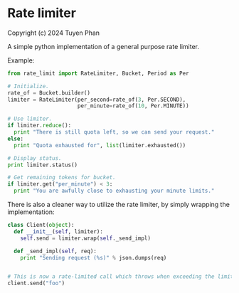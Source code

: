 # Rate limiter

Copyright (c) 2024 Tuyen Phan

A simple python implementation of a general purpose rate limiter.

Example:

```python
from rate_limit import RateLimiter, Bucket, Period as Per

# Initialize.
rate_of = Bucket.builder()
limiter = RateLimiter(per_second=rate_of(3, Per.SECOND),
                      per_minute=rate_of(10, Per.MINUTE))

# Use limiter.
if limiter.reduce():
  print "There is still quota left, so we can send your request."
else:
  print "Quota exhausted for", list(limiter.exhausted())

# Display status.
print limiter.status()

# Get remaining tokens for bucket.
if limiter.get("per_minute") < 3:
  print "You are awfully close to exhausting your minute limits."
```

There is also a cleaner way to utilize the rate limiter, by simply wrapping
the implementation:

```python
class Client(object):
  def __init__(self, limiter):
    self.send = limiter.wrap(self._send_impl)

  def _send_impl(self, req):
    print "Sending request (%s)" % json.dumps(req)


# This is now a rate-limited call which throws when exceeding the limit.
client.send("foo")
```